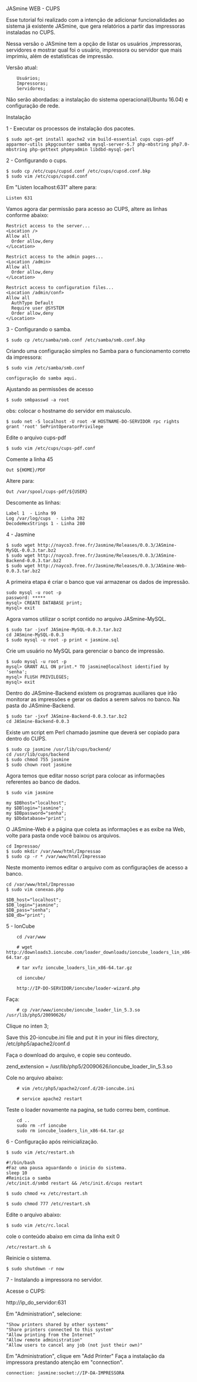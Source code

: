 JASmine WEB - CUPS

Esse tutorial foi realizado com a intenção de adicionar funcionalidades ao sistema já existente JASmine, que gera relatórios a partir das impressoras instaladas no CUPS.

Nessa versão o JASmine tem a opção de listar os usuários ,impressoras, servidores e mostrar qual foi o usuário, impressora ou servidor que mais imprimiu, além de estatísticas de impressão.

Versão atual:

        Usuários;
        Impressoras;
        Servidores;

Não serão abordadas: a instalação do sistema operacional(Ubuntu 16.04) e configuração de rede. 

Instalação

1 - Executar os processos de instalação dos pacotes.

    $ sudo apt-get install apache2 vim build-essential cups cups-pdf apparmor-utils pkpgcounter samba mysql-server-5.7 php-mbstring php7.0-mbstring php-gettext phpmyadmin libdbd-mysql-perl

2 - Configurando o cups.

    $ sudo cp /etc/cups/cupsd.conf /etc/cups/cupsd.conf.bkp
    $ sudo vim /etc/cups/cupsd.conf

Em "Listen localhost:631" altere para:

    Listen 631

Vamos agora dar permissão para acesso ao CUPS,  altere as linhas conforme abaixo:

    Restrict access to the server...
    <Location />
    Allow all
      Order allow,deny
    </Location>

    Restrict access to the admin pages...
    <Location /admin>
    Allow all
      Order allow,deny
    </Location>

    Restrict access to configuration files...
    <Location /admin/conf>
    Allow all
      AuthType Default
      Require user @SYSTEM
      Order allow,deny
    </Location>

3 - Configurando o samba.

    $ sudo cp /etc/samba/smb.conf /etc/samba/smb.conf.bkp

Criando uma configuração simples no Samba para o funcionamento correto da impressora:

    $ sudo vim /etc/samba/smb.conf

    configuração do samba aqui.

Ajustando as permissões de acesso

    $ sudo smbpasswd -a root

obs: colocar o hostname do servidor em maiusculo.

    $ sudo net -S localhost -U root -W HOSTNAME-DO-SERVIDOR rpc rights grant 'root' SePrintOperatorPrivilege

Edite o arquivo cups-pdf

    $ sudo vim /etc/cups/cups-pdf.conf

Comente a linha 45

    Out ${HOME}/PDF

Altere para: 

    Out /var/spool/cups-pdf/${USER}

Descomente as linhas:

    Label 1  - Linha 99 
    Log /var/log/cups  - Linha 202
    DecodeHexStrings 1 - Linha 280 
 
 4 - Jasmine
 
    $ sudo wget http://nayco3.free.fr/Jasmine/Releases/0.0.3/JASmine-MySQL-0.0.3.tar.bz2
    $ sudo wget http://nayco3.free.fr/Jasmine/Releases/0.0.3/JASmine-Backend-0.0.3.tar.bz2
    $ sudo wget http://nayco3.free.fr/Jasmine/Releases/0.0.3/JASmine-Web-0.0.3.tar.bz2 

A primeira etapa é criar o banco que vai armazenar os dados de impressão.

    sudo mysql -u root -p
    password: *****
    mysql> CREATE DATABASE print;
    mysql> exit

Agora vamos utilizar o script contido no arquivo JASmine-MySQL.

    $ sudo tar -jxvf JASmine-MySQL-0.0.3.tar.bz2
    cd JASmine-MySQL-0.0.3
    $ sudo mysql -u root -p print < jasmine.sql

Crie um usuário no MySQL para gerenciar o banco de impressão.

    $ sudo mysql -u root -p
    mysql> GRANT ALL ON print.* TO jasmine@localhost identified by 'senha';
    mysql> FLUSH PRIVILEGES;
    mysql> exit
 
 Dentro do JASmine-Backend existem os programas auxiliares que irão monitorar as impressões e gerar os dados a serem salvos no banco. Na pasta do JASmine-Backend.

    $ sudo tar -jxvf JASmine-Backend-0.0.3.tar.bz2
    cd JASmine-Backend-0.0.3

Existe um script em Perl chamado jasmine que deverá ser copiado para dentro do CUPS.

    $ sudo cp jasmine /usr/lib/cups/backend/
    cd /usr/lib/cups/backend
    $ sudo chmod 755 jasmine
    $ sudo chown root jasmine

Agora temos que editar nosso script para colocar as informações referentes ao banco de dados.

    $ sudo vim jasmine

    my $DBhost="localhost";
    my $DBlogin="jasmine";
    my $DBpassword="senha";
    my $Dbdatabase="print";
 
 O JASmine-Web é a página que coleta as informações e as exibe na Web, volte para pasta onde você baixou os arquivos.

    cd Impressao/
    $ sudo mkdir /var/www/html/Impressao
    $ sudo cp -r * /var/www/html/Impressao

Neste momento iremos editar o arquivo com as configurações de acesso a banco.

    cd /var/www/html/Impressao
    $ sudo vim conexao.php

    $DB_host="localhost";
    $DB_login="jasmine";
    $DB_pass="senha";
    $DB_db="print";

5 - IonCube

        cd /var/www

        # wget http://downloads3.ioncube.com/loader_downloads/ioncube_loaders_lin_x86-64.tar.gz

        # tar xvfz ioncube_loaders_lin_x86-64.tar.gz

        cd ioncube/

        http://IP-DO-SERVIDOR/ioncube/loader-wizard.php

Faça:

        # cp /var/www/ioncube/ioncube_loader_lin_5.3.so /usr/lib/php5/20090626/

Clique no inten 3;

Save this 20-ioncube.ini file and put it in your ini files directory, /etc/php5/apache2/conf.d

Faça o download do arquivo, e copie seu conteudo.

zend_extension = /usr/lib/php5/20090626/ioncube_loader_lin_5.3.so

Cole no arquivo abaixo:

        # vim /etc/php5/apache2/conf.d/20-ioncube.ini

        # service apache2 restart

Teste o loader novamente na pagina, se tudo correu bem, continue.

        cd ..
        sudo rm -rf ioncube
        sudo rm ioncube_loaders_lin_x86-64.tar.gz

6 - Configuração após reinicialização.

    $ sudo vim /etc/restart.sh

    #!/bin/bash
    #Faz uma pausa aguardando o inicio do sistema.
    sleep 10
    #Reinicia o samba
    /etc/init.d/smbd restart && /etc/init.d/cups restart

    $ sudo chmod +x /etc/restart.sh

    $ sudo chmod 777 /etc/restart.sh

Edite o arquivo abaixo:

    $ sudo vim /etc/rc.local

cole o conteúdo abaixo em cima da linha exit 0

    /etc/restart.sh &

Reinicie o sistema.

    $ sudo shutdown -r now

7 - Instalando a impressora no servidor.

Acesse o CUPS:

http://ip_do_servidor:631

Em "Administration", selecione:

    "Show printers shared by other systems"
    "Share printers connected to this system"
    "Allow printing from the Internet"
    "Allow remote administration"
    "Allow users to cancel any job (not just their own)" 

Em "Administration", clique em "Add Printer" Faça a instalação da impressora prestando atenção em "connection".

    connection: jasmine:socket://IP-DA-IMPRESSORA

